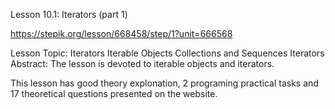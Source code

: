 Lesson 10.1: Iterators (part 1)

https://stepik.org/lesson/668458/step/1?unit=666568

Lesson Topic: Iterators
Iterable Objects
Collections and Sequences
Iterators
Abstract: The lesson is devoted to iterable objects and iterators.

This lesson has good theory explonation, 2 programing practical tasks and 17 theoretical questions presented on the website.
